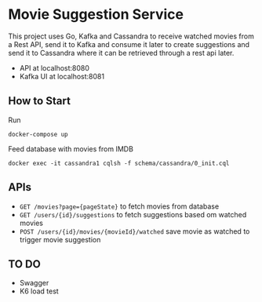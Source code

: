 # Movie Suggestion Service

This project uses Go, Kafka and Cassandra to receive watched movies from a Rest API, send it to Kafka and consume it later to create suggestions and send it to Cassandra where it can be retrieved through a rest api later.

- API at localhost:8080
- Kafka UI at localhost:8081

## How to Start
Run 
```
docker-compose up
```
Feed database with movies from IMDB
```
docker exec -it cassandra1 cqlsh -f schema/cassandra/0_init.cql
```
## APIs

- `GET /movies?page={pageState}` to fetch movies from database
- `GET /users/{id}/suggestions` to fetch suggestions based om watched movies
- `POST /users/{id}/movies/{movieId}/watched` save movie as watched to trigger movie suggestion

## TO DO
- Swagger
- K6 load test
